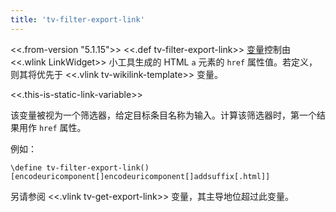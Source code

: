 ```yaml
---
title: 'tv-filter-export-link'
---
```


<<.from-version "5.1.15">> <<.def tv-filter-export-link>> [变量](Variables)控制由 <<.wlink LinkWidget>> 小工具生成的 HTML `a` 元素的 `href` 属性值。若定义，则其将优先于 <<.vlink tv-wikilink-template>> 变量。

<<.this-is-static-link-variable>>

该变量被视为一个筛选器，给定目标条目名称为输入。计算该筛选器时，第一个结果用作 `href` 属性。

例如：

```
\define tv-filter-export-link() [encodeuricomponent[]encodeuricomponent[]addsuffix[.html]]
```

另请参阅 <<.vlink tv-get-export-link>> 变量，其主导地位超过此变量。
